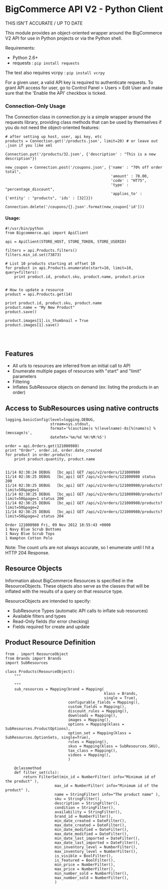BigCommerce API V2 - Python Client
==================================

THIS ISN'T ACCURATE / UP TO DATE

This module provides an object-oriented wrapper around the BigCommerce V2 API
for use in Python projects or via the Python shell.

Requirements:

- Python 2.6+
- requests : `pip install requests`

The test also requires vcrpy : `pip install vcrpy`

For a given user, a valid API key is required to authenticate requests. To grant 
API access for user, go to Control Panel > Users > Edit User and make sure that the
'Enable the API' checkbox is ticked.

### Connection-Only Usage

The Connection class in connection.py is a simple wrapper around the requests library, providing
class methods that can be used by themselves if you do not need the object-oriented features:

```
# after setting up host, user, api key, etc
products = Connection.get('/products.json', limit=20) # or leave out .json if you like xml

Connection.put('/products/32.json', {'description' : "This is a new description"})

new_coupon = Connection.post('/coupons.json', {'name' : "70% off order total", 
                                               'amount' : 70.00, 
                                               'code' : "HT75", 
                                               'type' : "percentage_discount", 
                                               'applies_to' : {'entity' : "products", 'ids' : [32]}})

Connection.delete('/coupons/{}.json'.format(new_coupon['id']))
```

#### Usage:

```
#!/usr/bin/python
from Bigcommerce.api import ApiClient

api = ApiClient(STORE_HOST, STORE_TOKEN, STORE_USERID)
    
filters = api.Products.filters()
filters.min_id.set(73873)
        
# List 10 products starting at offset 10
for product in api.Products.enumerate(start=10, limit=10, query=filters):
    print product.id, product.sku, product.name, product.price
    

# How to update a resource
product = api.Products.get(14)
    
print product.id, product.sku, product.name
product.name = "My New Product"
product.save()

product.images[1].is_thumbnail = True
product.images[1].save()


    
```

Features
--------

* All urls to resources are inferred from an initial call to API
* Enumerate multiple pages of resources with "start" and "limit" parameters
* Filtering
* Inflates SubResource objects on demand (ex: listing the products in an order)

Access to SubResources using native contructs
---------------------------------------------
```
logging.basicConfig(level=logging.DEBUG, 
                    stream=sys.stdout,
                    format='%(asctime)s %(levelname)-8s[%(name)s] %(message)s',
                    datefmt='%m/%d %H:%M:%S')
                    
order = api.Orders.get(121000980)
print "Order", order.id, order.date_created
for product in order.products:
    print product.quantity, product.name
    
```

```
11/14 02:38:24 DEBUG   [bc_api] GET /api/v2/orders/121000980
11/14 02:38:25 DEBUG   [bc_api] GET /api/v2/orders/121000980 status 200
11/14 02:38:25 DEBUG   [bc_api] GET /api/v2/orders/121000980/products?limit=50&page=1
11/14 02:38:25 DEBUG   [bc_api] GET /api/v2/orders/121000980/products?limit=50&page=1 status 200
11/14 02:38:25 DEBUG   [bc_api] GET /api/v2/orders/121000980/products?limit=50&page=2
11/14 02:38:25 DEBUG   [bc_api] GET /api/v2/orders/121000980/products?limit=50&page=2 status 204

Order 121000980 Fri, 09 Nov 2012 18:55:43 +0000
1 Navy Blue Scrub Bottoms
1 Navy Blue Scrub Tops
1 Hampton Cotton Polo
```

Note: The count urls are not always accurate, so I enumerate until I hit a HTTP 204 Response.

Resource Objects
---------------

Information about BigCommerce Resources is specified in the ResourceObjects.  These 
objects also serve as the classes that will be inflated with the results of a query
on that resource type.

ResourceObjects are intended to specify:
* SubResource Types (automatic API calls to inflate sub resources)
* Available filters and types
* Read-Only fields (for error checking)
* Fields required for create and update

Product Resource Definition
---------------------------
```
from . import ResourceObject
from Brands import Brands
import SubResources

class Products(ResourceObject):
    """
    
    """
    sub_resources = Mapping(brand = Mapping(
                                            klass = Brands,
                                            single = True),
                            configurable_fields = Mapping(),
                            custom_fields = Mapping(),
                            discount_rules = Mapping(),
                            downloads = Mapping(),
                            images = Mapping(),
                            options = Mapping(klass = SubResources.ProductOptions),
                            option_set = Mapping(klass = SubResources.OptionSets, single=True),
                            rules = Mapping(),
                            skus = Mapping(klass = SubResources.SKU),
                            tax_class = Mapping(),
                            videos = Mapping(),
                            )
    
    @classmethod
    def filter_set(cls):
        return FilterSet(min_id = NumberFilter( info="Minimum id of the product" ),
                      max_id = NumberFilter( info="Minimum id of the product" ),
                      name = StringFilter( info="The product name" ),
                      sku = StringFilter(),
                      description = StringFilter(),
                      condition = StringFilter(),
                      availability = StringFilter(),
                      brand_id = NumberFilter(),
                      min_date_created = DateFilter(),
                      max_date_created = DateFilter(),
                      min_date_modified = DateFilter(),
                      max_date_modified = DateFilter(),
                      min_date_last_imported = DateFilter(),
                      max_date_last_imported = DateFilter(),
                      min_inventory_level = NumberFilter(),
                      max_inventory_level = NumberFilter(),
                      is_visible = BoolFilter(),
                      is_featured = BoolFilter(),
                      min_price = NumberFilter(),
                      max_price = NumberFilter(),
                      min_number_sold = NumberFilter(),
                      max_number_sold = NumberFilter(),
                      ) 
```